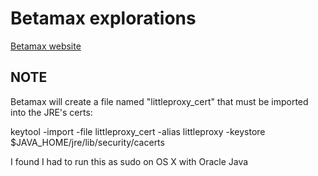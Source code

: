# Betamax explorations

[Betamax website](http://betamax.software/)

## NOTE
Betamax will create a file named "littleproxy_cert" that must be imported into the JRE's certs:

keytool -import -file littleproxy_cert -alias littleproxy -keystore $JAVA_HOME/jre/lib/security/cacerts

I found I had to run this as sudo on OS X with Oracle Java
